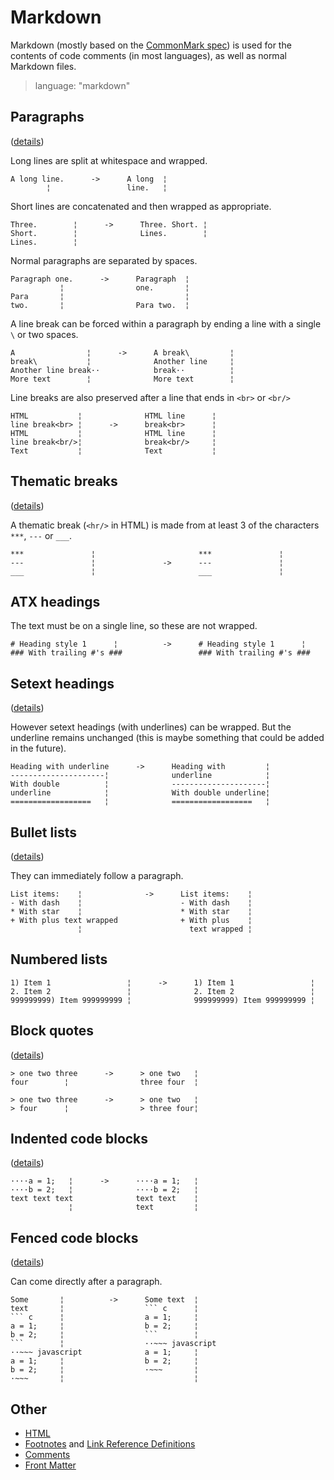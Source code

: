 # Markdown

Markdown (mostly based on the [CommonMark spec](https://spec.commonmark.org/latest)) is
used for the contents of code comments (in most languages), as well as normal Markdown
files.

> language: "markdown"

## Paragraphs

([details](paragraphs.md))

Long lines are split at whitespace and wrapped.

    A long line.      ->      A long  ¦
            ¦                 line.   ¦

Short lines are concatenated and then wrapped as appropriate.

    Three.        ¦      ->      Three. Short. ¦
    Short.        ¦              Lines.        ¦
    Lines.        ¦

Normal paragraphs are separated by spaces.

    Paragraph one.      ->      Paragraph  ¦
               ¦                one.       ¦
    Para       ¦                           ¦
    two.       ¦                Para two.  ¦

A line break can be forced within a paragraph by ending a line with a single `\`
or two spaces.

    A                ¦      ->      A break\         ¦
    break\           ¦              Another line     ¦
    Another line break··            break··          ¦
    More text        ¦              More text        ¦

Line breaks are also preserved after a line that ends in `<br>` or `<br/>`

    HTML           ¦              HTML line      ¦
    line break<br> ¦      ->      break<br>      ¦
    HTML           ¦              HTML line      ¦
    line break<br/>¦              break<br/>     ¦
    Text           ¦              Text           ¦


## Thematic breaks

 ([details](thematic-breaks.md))

A thematic break (`<hr/>` in HTML) is made from at least 3 of the characters `***`, `---`
or `___`.

    ***               ¦                       ***               ¦
    ---               ¦               ->      ---               ¦
    ___               ¦                       ___               ¦


## ATX headings

The text must be on a single line, so these are not wrapped.

    # Heading style 1      ¦          ->      # Heading style 1      ¦
    ### With trailing #'s ###                 ### With trailing #'s ###


## Setext headings

([details](headings.md#setext-headings))

However setext headings (with underlines) can be wrapped. But the underline
remains unchanged (this is maybe something that could be added in the future).

    Heading with underline      ->      Heading with         ¦
    ---------------------¦              underline            ¦
    With double          ¦              ---------------------¦
    underline            ¦              With double underline¦
    ==================   ¦              ==================   ¦

## Bullet lists

([details](lists.md))

They can immediately follow a paragraph.

    List items:    ¦              ->      List items:    ¦
    - With dash    ¦                      - With dash    ¦
    * With star    ¦                      * With star    ¦
    + With plus text wrapped              + With plus    ¦
                   ¦                        text wrapped ¦

## Numbered lists

    1) Item 1                 ¦      ->      1) Item 1                 ¦
    2. Item 2                 ¦              2. Item 2                 ¦
    999999999) Item 999999999 ¦              999999999) Item 999999999 ¦


## Block quotes

([details](blockquotes.md))

    > one two three      ->      > one two   ¦
    four        ¦                three four  ¦

    > one two three      ->      > one two   ¦
    > four      ¦                > three four¦

## Indented code blocks

([details](indented-code-blocks.md))


    ····a = 1;   ¦      ->      ····a = 1;   ¦
    ····b = 2;   ¦              ····b = 2;   ¦
    text text text              text text    ¦
                 ¦              text         ¦

## Fenced code blocks

([details](fenced-code-blocks.md))

Can come directly after a paragraph.

    Some       ¦          ->      Some text  ¦
    text       ¦                  ``` c      ¦
    ``` c      ¦                  a = 1;     ¦
    a = 1;     ¦                  b = 2;     ¦
    b = 2;     ¦                  ```        ¦
    ```        ¦                  ··~~~ javascript
    ··~~~ javascript              a = 1;     ¦
    a = 1;     ¦                  b = 2;     ¦
    b = 2;     ¦                  ·~~~       ¦
    ·~~~       ¦                             ¦


## Other

- [HTML](html.md)
- [Footnotes](footnotes.md) and [Link Reference Definitions](linkrefdefs.md)
- [Comments](comments.md)
- [Front Matter](front-matter.md)
